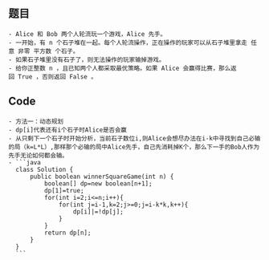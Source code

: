 ## 题目
	- Alice 和 Bob 两个人轮流玩一个游戏，Alice 先手。
	- 一开始，有 n 个石子堆在一起。每个人轮流操作，正在操作的玩家可以从石子堆里拿走 任意 非零 平方数 个石子。
	- 如果石子堆里没有石子了，则无法操作的玩家输掉游戏。
	- 给你正整数 n ，且已知两个人都采取最优策略。如果 Alice 会赢得比赛，那么返回 True ，否则返回 False 。
## Code
	- 方法一：动态规划
	- dp[i]代表还有i个石子时Alice是否会赢
	- 从只剩下一个石子时开始分析，当前石子数位i,则Alice会想尽办法在i-k中寻找到自己必输的局（k=L*L）,那样那个必输的局中Alice先手，自己先消耗掉K个，那么下一手的Bob人作为先手无论如何都会输。
	- ```java
	  class Solution {
	      public boolean winnerSquareGame(int n) {
	          boolean[] dp=new boolean[n+1];
	          dp[1]=true;
	          for(int i=2;i<=n;i++){
	              for(int j=i-1,k=2;j>=0;j=i-k*k,k++){
	                  dp[i]|=!dp[j];
	              }
	          }
	          return dp[n];
	      }
	  }
	  ```